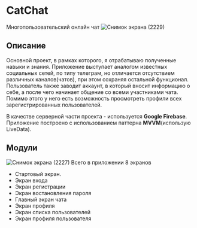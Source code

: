 # CatChat
Многопользовательский онлайн чат
![Снимок экрана (2229)](https://user-images.githubusercontent.com/73115406/154502355-541f3080-b407-40d8-ba13-d2ea82a3cfb1.png)
## Описание 
Основной проект, в рамках которого, я отрабатываю полученные навыки и знания. Приложение выступает аналогом известных социальных сетей, по типу телеграм, но отличается отсутствием различных каналов(чатов), при этом сохраняя остальной функционал. Пользователь также заводит аккаунт, в который вносит информацию о себе, а после чего начинает общение со всеми участниками чата. Помимо этого у него есть возможность просмотреть профили всех зарегистрированных пользователей.

В качестве серверной части проекта - используется __Google Firebase__. Приложение построено с использованием паттерна __MVVM__(использую LiveData).
## Модули
![Снимок экрана (2227)](https://user-images.githubusercontent.com/73115406/154504629-3acc65df-4b0c-4fe8-8c50-9953a3637a08.png)
Всего в приложении 8 экранов
* Стартовый экран. 
* Экран входа
* Экран регистрации
* Экран востановления пароля
* Главный экран чата
* Экран профиля
* Экран списка пользователей
* Экран профиля пользователя
